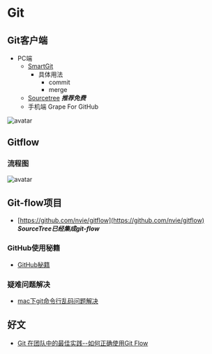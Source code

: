 # Git


## Git客户端
- PC端
  - [SmartGit](https://www.syntevo.com/smartgit/) 
     - 具体用法 
         - commit
         - merge  
  - [Sourcetree](https://cn.atlassian.com/software/sourcetree)   ***推荐免费***
  - 手机端 Grape For GitHub

![avatar](https://github.com/sanwancoder/it_study_lib/blob/master/images/GrapeForGitHub.png?raw=true)




## Gitflow

### 流程图

![avatar](https://github.com/sanwancoder/it_study_lib/blob/master/images/git-flow-nvie.png?raw=true)








## Git-flow项目

- [https://github.com/nvie/gitflow](https://github.com/nvie/gitflow) ***SourceTree已经集成git-flow***


### GitHub使用秘籍
  - [GitHub秘籍](https://github.com/tiimgreen/github-cheat-sheet/blob/master/README.zh-cn.md) 
### 疑难问题解决
  - [mac下git命令行乱码问题解决](https://blog.csdn.net/happycodefly/article/details/88385140)
  
## 好文

- [Git 在团队中的最佳实践--如何正确使用Git Flow](https://www.cnblogs.com/wish123/p/9785101.html)
  
